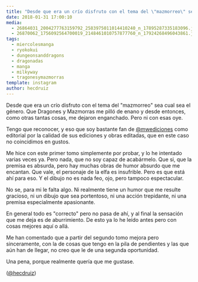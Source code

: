 ```yaml
---
title: "Desde que era un crío disfruto con el tema del \"mazmorreo\" sea cual sea el género"
date: 2018-01-31 17:00:10
media: 
  - 26864031_2004277763159792_2583975011014410240_n_17895287335183096.jpg
  - 26870062_1756092564700019_2148461010757877760_n_17924268496043861.jpg
tags: 
  - miercolesmanga
  - ryokokui
  - dungeonsanddragons
  - dragonadas
  - manga
  - milkyway
  - tragonesymazmorras
template: instagram
author: hecdruiz
---
```


Desde que era un crío disfruto con el tema del "mazmorreo" sea cual sea el género. Que Dragones y Mazmorras me pilló de enano y desde entonces, como otras tantas cosas, me dejaron enganchado. Pero ni con esas oye.


Tengo que reconocer, y eso que soy bastante fan de [@mwediciones](https://instagram.com/mwediciones) como editorial por la calidad de sus ediciones y obras editadas, que en este caso no coincidimos en gustos.


Me hice con este primer tomo simplemente por probar, y lo he intentado varias veces ya. Pero nada, que no soy capaz de acabármelo. Que si, que la premisa es absurda, pero hay muchas obras de humor absurdo que me encantan. Que vale, el personaje de la elfa es insufrible. Pero es que está ahí para eso. Y el dibujo no es nada feo, ojo, pero tampoco espectacular.


No se, para mi le falta algo. Ni realmente tiene un humor que me resulte gracioso, ni un dibujo que sea portentoso, ni una acción trepidante, ni una premisa especialmente apasionante.


En general todo es "correcto" pero no pasa de ahí, y al final la sensación que me deja es de aburrimiento. De esto ya lo he leído antes pero con cosas mejores aquí o allá.


Me han comentado que a partir del segundo tomo mejora pero sinceramente, con la de cosas que tengo en la pila de pendientes y las que aún han de llegar, no creo que le de una segunda oportunidad.


Una pena, porque realmente quería que me gustase.




([@hecdruiz](https://instagram.com/hecdruiz))
